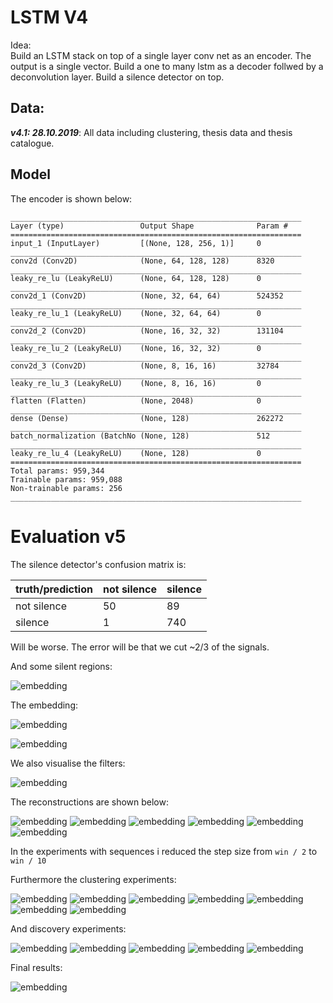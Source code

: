 # LSTM V4

Idea:  
 Build an LSTM stack on top of a single layer conv net as an encoder.
 The output is a single vector.
 Build a one to many lstm as a decoder follwed by a deconvolution layer.
 Build a silence detector on top. 

## Data:

***v4.1: 28.10.2019***: 
All data including clustering, thesis data and thesis catalogue.


## Model
The encoder is shown below:

```
_________________________________________________________________
Layer (type)                 Output Shape              Param #
=================================================================
input_1 (InputLayer)         [(None, 128, 256, 1)]     0
_________________________________________________________________
conv2d (Conv2D)              (None, 64, 128, 128)      8320
_________________________________________________________________
leaky_re_lu (LeakyReLU)      (None, 64, 128, 128)      0
_________________________________________________________________
conv2d_1 (Conv2D)            (None, 32, 64, 64)        524352
_________________________________________________________________
leaky_re_lu_1 (LeakyReLU)    (None, 32, 64, 64)        0
_________________________________________________________________
conv2d_2 (Conv2D)            (None, 16, 32, 32)        131104
_________________________________________________________________
leaky_re_lu_2 (LeakyReLU)    (None, 16, 32, 32)        0
_________________________________________________________________
conv2d_3 (Conv2D)            (None, 8, 16, 16)         32784
_________________________________________________________________
leaky_re_lu_3 (LeakyReLU)    (None, 8, 16, 16)         0
_________________________________________________________________
flatten (Flatten)            (None, 2048)              0
_________________________________________________________________
dense (Dense)                (None, 128)               262272
_________________________________________________________________
batch_normalization (BatchNo (None, 128)               512
_________________________________________________________________
leaky_re_lu_4 (LeakyReLU)    (None, 128)               0
=================================================================
Total params: 959,344
Trainable params: 959,088
Non-trainable params: 256
_________________________________________________________________
```

# Evaluation v5

The silence detector's confusion matrix is:

|truth/prediction|not silence|silence|
|:---|:---|:---|
|not silence|50|89|
|silence|1|740|

Will be worse. The error will be that we cut ~2/3 of the signals.

And some silent regions:

![embedding](images/sil.png)


The embedding:

![embedding](images/embedding.png)

![embedding](images/embedding_zoom.png)

We also visualise the filters:

![embedding](images/filters_l1.png)

The reconstructions are shown below:

![embedding](images/reconstruction1.png)
![embedding](images/reconstruction2.png)
![embedding](images/reconstruction3.png)
![embedding](images/reconstruction4.png)
![embedding](images/reconstruction5.png)
![embedding](images/reconstruction6.png)

In the experiments with sequences i reduced the step size from `win / 2` to `win / 10`

Furthermore the clustering experiments:

![embedding](images/0.png)
![embedding](images/1.png)
![embedding](images/2.png)
![embedding](images/3.png)
![embedding](images/4.png)
![embedding](images/5.png)
![embedding](images/6.png)


And discovery experiments:

![embedding](images/density_0.png)
![embedding](images/density_1.png)
![embedding](images/density_2.png)
![embedding](images/density_3.png)
![embedding](images/density_4.png)

Final results:

![embedding](images/results.png)
